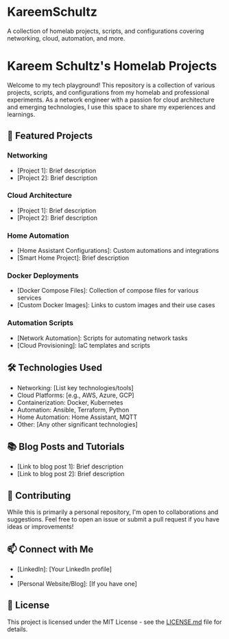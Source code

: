 # KareemSchultz
A collection of homelab projects, scripts, and configurations covering networking, cloud, automation, and more.

# Kareem Schultz's Homelab Projects

Welcome to my tech playground! This repository is a collection of various projects, scripts, and configurations from my homelab and professional experiments. As a network engineer with a passion for cloud architecture and emerging technologies, I use this space to share my experiences and learnings.

## 🚀 Featured Projects

### Networking
- [Project 1]: Brief description
- [Project 2]: Brief description

### Cloud Architecture
- [Project 1]: Brief description
- [Project 2]: Brief description

### Home Automation
- [Home Assistant Configurations]: Custom automations and integrations
- [Smart Home Project]: Brief description

### Docker Deployments
- [Docker Compose Files]: Collection of compose files for various services
- [Custom Docker Images]: Links to custom images and their use cases

### Automation Scripts
- [Network Automation]: Scripts for automating network tasks
- [Cloud Provisioning]: IaC templates and scripts

## 🛠 Technologies Used

- Networking: [List key technologies/tools]
- Cloud Platforms: [e.g., AWS, Azure, GCP]
- Containerization: Docker, Kubernetes
- Automation: Ansible, Terraform, Python
- Home Automation: Home Assistant, MQTT
- Other: [Any other significant technologies]

## 📚 Blog Posts and Tutorials

- [Link to blog post 1]: Brief description
- [Link to blog post 2]: Brief description

## 🤝 Contributing

While this is primarily a personal repository, I'm open to collaborations and suggestions. Feel free to open an issue or submit a pull request if you have ideas or improvements!

## 📫 Connect with Me

- [LinkedIn]: [Your LinkedIn profile]
- [Twitter]: @YourTwitterHandle
- [Personal Website/Blog]: [If you have one]

## 📄 License

This project is licensed under the MIT License - see the [LICENSE.md](LICENSE.md) file for details.
